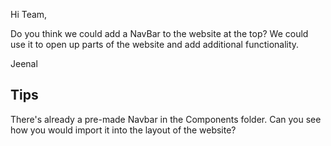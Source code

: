 Hi Team,

Do you think we could add a NavBar to the website at the top? We could use it to open up parts of the website and 
add additional functionality.

Jeenal

## Tips

There's already a pre-made Navbar in the Components folder. Can you see how you would import it into the layout of the website?
